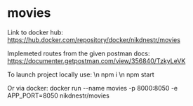 # movies
Link to docker hub: https://hub.docker.com/repository/docker/nikdnestr/movies

Implemeted routes from the given postman docs: https://documenter.getpostman.com/view/356840/TzkyLeVK

To launch project locally use: 
\n npm i
\n npm start

Or via docker:
docker run --name movies -p 8000:8050 -e APP_PORT=8050 nikdnestr/movies


